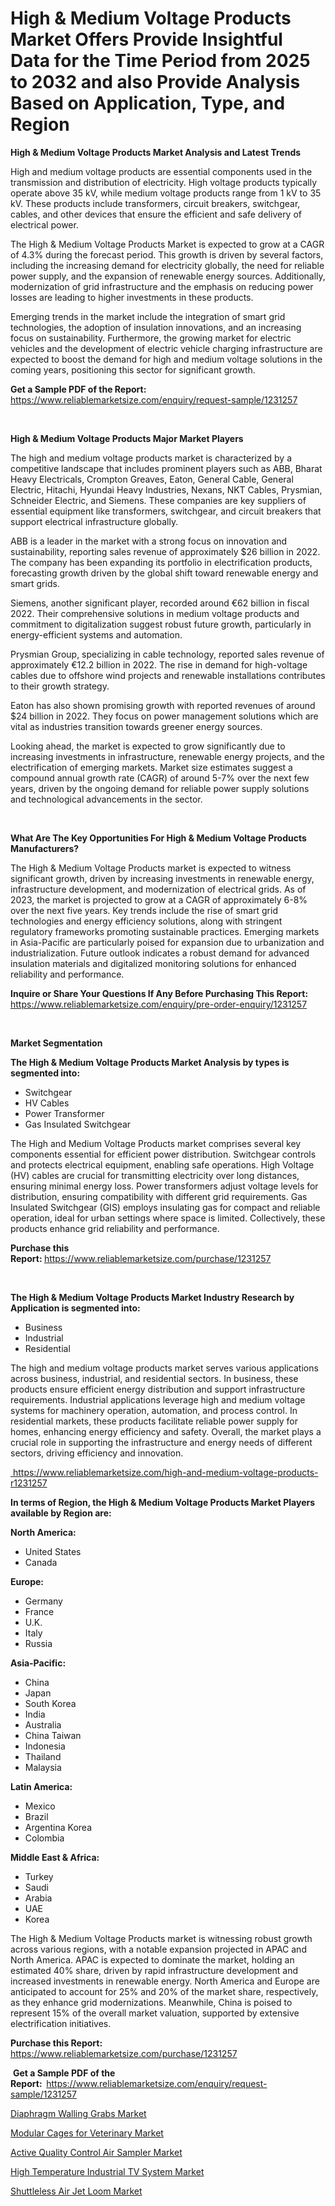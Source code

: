 <p><h1>High & Medium Voltage Products Market Offers Provide Insightful Data for the Time Period from 2025 to 2032 and also Provide Analysis Based on Application, Type, and Region</h1></p><p><strong>High & Medium Voltage Products Market Analysis and Latest Trends</strong></p>
<p><p>High and medium voltage products are essential components used in the transmission and distribution of electricity. High voltage products typically operate above 35 kV, while medium voltage products range from 1 kV to 35 kV. These products include transformers, circuit breakers, switchgear, cables, and other devices that ensure the efficient and safe delivery of electrical power.</p><p>The High & Medium Voltage Products Market is expected to grow at a CAGR of 4.3% during the forecast period. This growth is driven by several factors, including the increasing demand for electricity globally, the need for reliable power supply, and the expansion of renewable energy sources. Additionally, modernization of grid infrastructure and the emphasis on reducing power losses are leading to higher investments in these products.</p><p>Emerging trends in the market include the integration of smart grid technologies, the adoption of insulation innovations, and an increasing focus on sustainability. Furthermore, the growing market for electric vehicles and the development of electric vehicle charging infrastructure are expected to boost the demand for high and medium voltage solutions in the coming years, positioning this sector for significant growth.</p></p>
<p><strong>Get a Sample PDF of the Report:&nbsp;</strong> <a href="https://www.reliablemarketsize.com/enquiry/request-sample/1231257?utm_campaign=1167&utm_medium=2&utm_source=Github&utm_content=ia&utm_term=11042025&utm_id=high-medium-voltage-products">https://www.reliablemarketsize.com/enquiry/request-sample/1231257</a></p>
<p>&nbsp;</p>
<p><strong>High & Medium Voltage Products Major Market Players</strong></p>
<p><p>The high and medium voltage products market is characterized by a competitive landscape that includes prominent players such as ABB, Bharat Heavy Electricals, Crompton Greaves, Eaton, General Cable, General Electric, Hitachi, Hyundai Heavy Industries, Nexans, NKT Cables, Prysmian, Schneider Electric, and Siemens. These companies are key suppliers of essential equipment like transformers, switchgear, and circuit breakers that support electrical infrastructure globally.</p><p>ABB is a leader in the market with a strong focus on innovation and sustainability, reporting sales revenue of approximately $26 billion in 2022. The company has been expanding its portfolio in electrification products, forecasting growth driven by the global shift toward renewable energy and smart grids. </p><p>Siemens, another significant player, recorded around €62 billion in fiscal 2022. Their comprehensive solutions in medium voltage products and commitment to digitalization suggest robust future growth, particularly in energy-efficient systems and automation.</p><p>Prysmian Group, specializing in cable technology, reported sales revenue of approximately €12.2 billion in 2022. The rise in demand for high-voltage cables due to offshore wind projects and renewable installations contributes to their growth strategy.</p><p>Eaton has also shown promising growth with reported revenues of around $24 billion in 2022. They focus on power management solutions which are vital as industries transition towards greener energy sources.</p><p>Looking ahead, the market is expected to grow significantly due to increasing investments in infrastructure, renewable energy projects, and the electrification of emerging markets. Market size estimates suggest a compound annual growth rate (CAGR) of around 5-7% over the next few years, driven by the ongoing demand for reliable power supply solutions and technological advancements in the sector.</p></p>
<p>&nbsp;</p>
<p><strong>What Are The Key Opportunities For High & Medium Voltage Products Manufacturers?</strong></p>
<p><p>The High & Medium Voltage Products market is expected to witness significant growth, driven by increasing investments in renewable energy, infrastructure development, and modernization of electrical grids. As of 2023, the market is projected to grow at a CAGR of approximately 6-8% over the next five years. Key trends include the rise of smart grid technologies and energy efficiency solutions, along with stringent regulatory frameworks promoting sustainable practices. Emerging markets in Asia-Pacific are particularly poised for expansion due to urbanization and industrialization. Future outlook indicates a robust demand for advanced insulation materials and digitalized monitoring solutions for enhanced reliability and performance.</p></p>
<p><strong>Inquire or Share Your Questions If Any Before Purchasing This Report:</strong> <a href="https://www.reliablemarketsize.com/enquiry/pre-order-enquiry/1231257?utm_campaign=1167&utm_medium=2&utm_source=Github&utm_content=ia&utm_term=11042025&utm_id=high-medium-voltage-products">https://www.reliablemarketsize.com/enquiry/pre-order-enquiry/1231257</a></p>
<p>&nbsp;</p>
<p><strong>Market Segmentation</strong></p>
<p><strong>The High & Medium Voltage Products Market Analysis by types is segmented into:</strong></p>
<p><ul><li>Switchgear</li><li>HV Cables</li><li>Power Transformer</li><li>Gas Insulated Switchgear</li></ul></p>
<p><p>The High and Medium Voltage Products market comprises several key components essential for efficient power distribution. Switchgear controls and protects electrical equipment, enabling safe operations. High Voltage (HV) cables are crucial for transmitting electricity over long distances, ensuring minimal energy loss. Power transformers adjust voltage levels for distribution, ensuring compatibility with different grid requirements. Gas Insulated Switchgear (GIS) employs insulating gas for compact and reliable operation, ideal for urban settings where space is limited. Collectively, these products enhance grid reliability and performance.</p></p>
<p><strong>Purchase this Report:&nbsp;</strong><a href="https://www.reliablemarketsize.com/purchase/1231257?utm_campaign=1167&utm_medium=2&utm_source=Github&utm_content=ia&utm_term=11042025&utm_id=high-medium-voltage-products">https://www.reliablemarketsize.com/purchase/1231257</a></p>
<p>&nbsp;</p>
<p><strong>The High & Medium Voltage Products Market Industry Research by Application is segmented into:</strong></p>
<p><ul><li>Business</li><li>Industrial</li><li>Residential</li></ul></p>
<p><p>The high and medium voltage products market serves various applications across business, industrial, and residential sectors. In business, these products ensure efficient energy distribution and support infrastructure requirements. Industrial applications leverage high and medium voltage systems for machinery operation, automation, and process control. In residential markets, these products facilitate reliable power supply for homes, enhancing energy efficiency and safety. Overall, the market plays a crucial role in supporting the infrastructure and energy needs of different sectors, driving efficiency and innovation.</p></p>
<p><a href="https://www.reliablemarketsize.com/high-and-medium-voltage-products-r1231257?utm_campaign=1167&utm_medium=2&utm_source=Github&utm_content=ia&utm_term=11042025&utm_id=high-medium-voltage-products">&nbsp;https://www.reliablemarketsize.com/high-and-medium-voltage-products-r1231257</a></p>
<p><strong>In terms of Region, the High & Medium Voltage Products Market Players available by Region are:</strong></p>
<p>
    <p> <strong> North America: </strong>
        <ul>
            <li>United States</li>
            <li>Canada</li>
        </ul>
        </p> 
    <p> <strong> Europe: </strong>
        <ul>
            <li>Germany</li>
            <li>France</li>
            <li>U.K.</li>
            <li>Italy</li>
            <li>Russia</li>
        </ul>
        </p> 
    <p> <strong> Asia-Pacific: </strong>
        <ul>
            <li>China</li>
            <li>Japan</li>
            <li>South Korea</li>
            <li>India</li>
            <li>Australia</li>
            <li>China Taiwan</li>
            <li>Indonesia</li>
            <li>Thailand</li>
            <li>Malaysia</li>
        </ul>
        </p> 
    <p> <strong> Latin America: </strong>
        <ul>
            <li>Mexico</li>
            <li>Brazil</li>
            <li>Argentina Korea</li>
            <li>Colombia</li>
        </ul>
        </p> 
    <p> <strong> Middle East & Africa: </strong>
        <ul>
            <li>Turkey</li>
            <li>Saudi</li>
            <li>Arabia</li>
            <li>UAE</li>
            <li>Korea</li>
        </ul>
    </p>
    </p>
<p><p>The High & Medium Voltage Products market is witnessing robust growth across various regions, with a notable expansion projected in APAC and North America. APAC is expected to dominate the market, holding an estimated 40% share, driven by rapid infrastructure development and increased investments in renewable energy. North America and Europe are anticipated to account for 25% and 20% of the market share, respectively, as they enhance grid modernizations. Meanwhile, China is poised to represent 15% of the overall market valuation, supported by extensive electrification initiatives.</p></p>
<p><strong>Purchase this Report: </strong><a href="https://www.reliablemarketsize.com/purchase/1231257?utm_campaign=1167&utm_medium=2&utm_source=Github&utm_content=ia&utm_term=11042025&utm_id=high-medium-voltage-products">https://www.reliablemarketsize.com/purchase/1231257</a></p>
<p>&nbsp;<strong>Get a Sample PDF of the Report:&nbsp;&nbsp;</strong><a href="https://www.reliablemarketsize.com/enquiry/request-sample/1231257?utm_campaign=1167&utm_medium=2&utm_source=Github&utm_content=ia&utm_term=11042025&utm_id=high-medium-voltage-products">https://www.reliablemarketsize.com/enquiry/request-sample/1231257</a></p>
<p><strong></strong></p>
<p><p><a href="https://github.com/nsmifidget3/Market-Research-Report-List-1/blob/main/diaphragm-walling-grabs-market.md?utm_campaign=1167&utm_medium=2&utm_source=Github&utm_content=ia&utm_term=11042025&utm_id=high-medium-voltage-products">Diaphragm Walling Grabs Market</a></p><p><a href="https://github.com/bozzoquishmd/Market-Research-Report-List-1/blob/main/modular-cages-for-veterinary-market.md?utm_campaign=1167&utm_medium=2&utm_source=Github&utm_content=ia&utm_term=11042025&utm_id=high-medium-voltage-products">Modular Cages for Veterinary Market</a></p><p><a href="https://github.com/orlinvisonju/Market-Research-Report-List-1/blob/main/active-quality-control-air-sampler-market.md?utm_campaign=1167&utm_medium=2&utm_source=Github&utm_content=ia&utm_term=11042025&utm_id=high-medium-voltage-products">Active Quality Control Air Sampler Market</a></p><p><a href="https://github.com/fabrehugessf/Market-Research-Report-List-1/blob/main/high-temperature-industrial-tv-system-market.md?utm_campaign=1167&utm_medium=2&utm_source=Github&utm_content=ia&utm_term=11042025&utm_id=high-medium-voltage-products">High Temperature Industrial TV System Market</a></p><p><a href="https://github.com/wiltsdeenyuw/Market-Research-Report-List-1/blob/main/shuttleless-air-jet-loom-market.md?utm_campaign=1167&utm_medium=2&utm_source=Github&utm_content=ia&utm_term=11042025&utm_id=high-medium-voltage-products">Shuttleless Air Jet Loom Market</a></p></p>